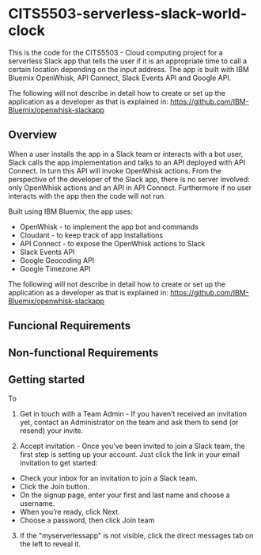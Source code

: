 # CITS5503-serverless-slack-world-clock

This is the code for the CITS5503 - Cloud computing project for a serverless Slack app that tells the user if it is an appropriate time to call a certain location depending on the input address. The app is built with IBM Bluemix OpenWhisk, API Connect, Slack Events API and Google API.

The following will not describe in detail how to create or set up the application as a developer as that is explained in: https://github.com/IBM-Bluemix/openwhisk-slackapp

## Overview

When a user installs the app in a Slack team or interacts with a bot user, Slack calls the app implementation and talks to an API deployed with API Connect. In turn this API will invoke OpenWhisk actions. From the perspective of the developer of the Slack app, there is no server involved: only OpenWhisk actions and an API in API Connect. Furthermore if no user interacts with the app then the code will not run.

Built using IBM Bluemix, the app uses:

* OpenWhisk - to implement the app bot and commands
* Cloudant - to keep track of app installations
* API Connect - to expose the OpenWhisk actions to Slack
* Slack Events API
* Google Geocoding API
* Google Timezone API

The following will not describe in detail how to create or set up the application as a developer as that is explained in: https://github.com/IBM-Bluemix/openwhisk-slackapp

## Funcional Requirements

## Non-functional Requirements

## Getting started

To 

1. Get in touch with a Team Admin - If you haven’t received an invitation yet, contact an Administrator on the team and ask them to 
send (or resend) your invite.

2. Accept invitation - Once you’ve been invited to join a Slack team, the first step is setting up your account. Just click the link
 in your email invitation to get started:
 
* Check your inbox for an invitation to join a Slack team.
* Click the Join button.
* On the signup page, enter your first and last name and choose a username.
* When you’re ready, click Next.
* Choose a password, then click Join team

3. If the "myserverlessapp" is not visible, click the direct messages tab on the left to reveal it.

##

